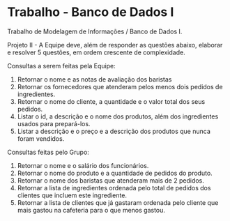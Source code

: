 # Trabalho - Banco de Dados I
Trabalho de Modelagem de Informações / Banco de Dados I.

Projeto II - A Equipe deve, além de responder as questões abaixo, elaborar e resolver 5 questões, em ordem crescente de complexidade.

Consultas a serem feitas pela Equipe:  
  1. Retornar o nome e as notas de avaliação dos baristas
  2. Retornar os fornecedores que atenderam pelos menos dois pedidos de ingredientes.
  3. Retornar o nome do cliente, a quantidade e o valor total dos seus pedidos.
  4. Listar o id, a descrição e o nome dos produtos, além dos ingredientes usados para prepará-los.
  5. Listar a descrição e o preço e a descrição dos produtos que nunca foram vendidos.

Consultas feitas pelo Grupo:
  1. Retornar o nome e o salário dos funcionários.
  2. Retornar o nome do produto e a quantidade de pedidos do produto.
  3. Retornar o nome dos baristas que atenderam mais de 2 pedidos.
  4. Retornar a lista de ingredientes ordenada pelo total de pedidos dos clientes que incluem este ingrediente.
  5. Retornar a lista de clientes que já gastaram ordenada pelo cliente que mais gastou na cafeteria para o que menos gastou.
